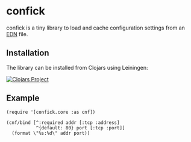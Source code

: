 # confick

confick is a tiny library to load and cache configuration settings from an [EDN](https://github.com/edn-format/edn) file.

## Installation

The library can be installed from Clojars using Leiningen:

[![Clojars Project](http://clojars.org/zcfux/confick/latest-version.svg)](https://clojars.org/zcfux/confick)

## Example

	(require '[confick.core :as cnf])

	(cnf/bind [^:required addr [:tcp :address]
	           ^{default: 80} port [:tcp :port]]
	  (format \"%s:%d\" addr port))
